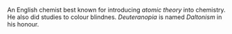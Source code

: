An English chemist best known for introducing *atomic theory* into chemistry. He
also did studies to colour blindnes. *Deuteranopia* is named *Daltonism* in his
honour.
